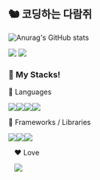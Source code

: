 ## 🐿️ 코딩하는 다람쥐
![Anurag's GitHub stats](https://github-readme-stats.vercel.app/api?username=citysquirrel&show_icons=true&theme=github_dark)

<a href="https://velog.io/@tok1324" target="_blank"><img src="https://img.shields.io/badge/Velog-20C997?style=for-the-badge&logo=velog&logoColor=111"/></a>
<a href="mailto:tok1324@naver.com"><img src="https://img.shields.io/badge/mail-03C75A?style=for-the-badge&logo=naver&logoColor=111"/></a>

### :wrench: My Stacks! 
📖 Languages

<img src="https://img.shields.io/badge/Typescript-333?style=for-the-badge&logo=TypeScript&logoColor=asd"/><img src="https://img.shields.io/badge/HTML5-444?style=for-the-badge&logo=HTML5&logoColor=asd"/><img src="https://img.shields.io/badge/CSS3-555?style=for-the-badge&logo=CSS3&logoColor=1572B6"/><img src="https://img.shields.io/badge/Lua-666?style=for-the-badge&logo=Lua&logoColor=2C2D72"/>

🧰 Frameworks / Libraries

<img src="https://img.shields.io/badge/React-333?style=for-the-badge&logo=react&logoColor=asd"/><img src="https://img.shields.io/badge/Redux-444?style=for-the-badge&logo=redux&logoColor=764ABC"/><img src="https://img.shields.io/badge/Express-555?style=for-the-badge&logo=express&logoColor=000000"/>

&nbsp;&nbsp;&nbsp;❤️ Love 

&nbsp;&nbsp;&nbsp;<img src="https://img.shields.io/badge/Styled Components-DB7093?style=for-the-badge&logo=styled-components&logoColor=111"/>

